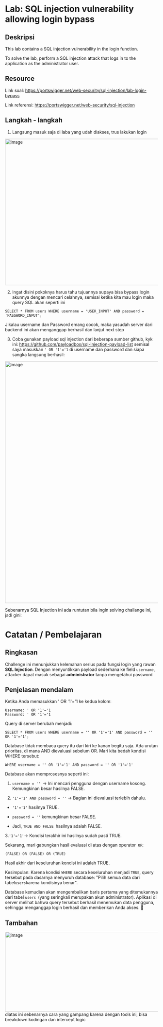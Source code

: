 # Lab: SQL injection vulnerability allowing login bypass

## Deskripsi
This lab contains a SQL injection vulnerability in the login function.

To solve the lab, perform a SQL injection attack that logs in to the application as the administrator user.

## Resource

Link soal: https://portswigger.net/web-security/sql-injection/lab-login-bypass

Link referensi: https://portswigger.net/web-security/sql-injection

## Langkah - langkah
1. Langsung masuk saja di laba yang udah diakses, trus lakukan login
<img width="1328" height="482" alt="image" src="https://github.com/user-attachments/assets/e3f07ace-6719-4022-8a3a-7e461ced8001" />

2. Ingat disini pokoknya harus tahu tujuannya supaya bisa bypass login akunnya dengan mencari celahnya,  semisal ketika kita mau login maka query SQL akan seperti ini
```
SELECT * FROM users WHERE username = 'USER_INPUT' AND password = 'PASSWORD_INPUT';
```
Jikalau username dan Password emang cocok, maka yasudah server dari backend ini akan menganggap berhasil dan lanjut next step

3. Coba gunakan payload sql injection dari beberapa sumber github, kyk ini: https://github.com/payloadbox/sql-injection-payload-list 
semisal saya masukkan ``` ' OR '1'='1 ``` di username dan password
dan siapa sangka langsung berhasil:
<img width="1558" height="796" alt="image" src="https://github.com/user-attachments/assets/2d8d58ef-ca19-44a6-adf4-4c9709c3196b" />


Sebenarnya SQL Injection ini ada runtutan bila ingin solving challange ini, jadi gini:

# Catatan / Pembelajaran

## Ringkasan
Challenge ini menunjukkan kelemahan serius pada fungsi login yang rawan **SQL Injection**. Dengan menyuntikkan payload sederhana ke field `username`, attacker dapat masuk sebagai **administrator** tanpa mengetahui password


## Penjelasan mendalam

Ketika Anda memasukkan ' OR '1'='1 ke kedua kolom:
```
Username: ' OR '1'='1
Password: ' OR '1'='1
```
Query di server berubah menjadi:
```
SELECT * FROM users WHERE username = '' OR '1'='1' AND password = '' OR '1'='1';
```

Database tidak membaca query itu dari kiri ke kanan begitu saja. Ada urutan prioritas, di mana AND dievaluasi sebelum OR. Mari kita bedah kondisi WHERE tersebut:
```
WHERE username = '' OR '1'='1' AND password = '' OR '1'='1'
```
Database akan memprosesnya seperti ini:

1. ``username = '' ``→ Ini mencari pengguna dengan username kosong. Kemungkinan besar hasilnya FALSE.

2. ``'1'='1' AND password = ''`` → Bagian ini dievaluasi terlebih dahulu.

- ``'1'='1'`` hasilnya TRUE.

- ``password = ''`` kemungkinan besar FALSE.

- Jadi, ``TRUE AND FALSE ``hasilnya adalah FALSE.

3.`` '1'='1' ``→ Kondisi terakhir ini hasilnya sudah pasti TRUE.

Sekarang, mari gabungkan hasil evaluasi di atas dengan operator`` OR``:

``(FALSE) OR (FALSE) OR (TRUE)``

Hasil akhir dari keseluruhan kondisi ini adalah TRUE.

Kesimpulan: 
Karena kondisi ``WHERE`` secara keseluruhan menjadi ``TRUE``, query tersebut pada dasarnya menyuruh database: "Pilih semua data dari tabel`` users ``karena kondisinya benar".

Database kemudian akan mengembalikan baris pertama yang ditemukannya dari tabel ``users ``(yang seringkali merupakan akun administrator). Aplikasi di server melihat bahwa query tersebut berhasil menemukan data pengguna, sehingga menganggap login berhasil dan memberikan Anda akses. 🥳


## Tambahan 
<img width="881" height="263" alt="image" src="https://github.com/user-attachments/assets/b0726ab0-75b9-49d5-9ce5-f1246332173d" />
diatas ini sebenarnya cara yang gampang karena dengan tools ini, bisa breakdown kodingan dan intercept logic 
